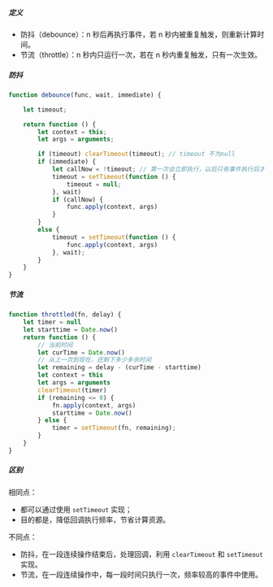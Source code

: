 ##### 定义

- 防抖（debounce）：n 秒后再执行事件，若 n 秒内被重复触发，则重新计算时间。
- 节流（throttle）：n 秒内只运行一次，若在 n 秒内重复触发，只有一次生效。

##### 防抖
```js
function debounce(func, wait, immediate) {

    let timeout;

    return function () {
        let context = this;
        let args = arguments;

        if (timeout) clearTimeout(timeout); // timeout 不为null
        if (immediate) {
            let callNow = !timeout; // 第一次会立即执行，以后只有事件执行后才会再次触发
            timeout = setTimeout(function () {
                timeout = null;
            }, wait)
            if (callNow) {
                func.apply(context, args)
            }
        }
        else {
            timeout = setTimeout(function () {
                func.apply(context, args)
            }, wait);
        }
    }
}
```

##### 节流
```js
function throttled(fn, delay) {
    let timer = null
    let starttime = Date.now()
    return function () {
	    // 当前时间
        let curTime = Date.now()
        // 从上一次到现在，还剩下多少多余时间
        let remaining = delay - (curTime - starttime)
        let context = this
        let args = arguments
        clearTimeout(timer)
        if (remaining <= 0) {
            fn.apply(context, args)
            starttime = Date.now()
        } else {
            timer = setTimeout(fn, remaining);
        }
    }
}
```

##### 区别

相同点：
- 都可以通过使用 `setTimeout` 实现；
- 目的都是，降低回调执行频率，节省计算资源。

不同点：
- 防抖，在一段连续操作结束后，处理回调，利用 `clearTimeout` 和 `setTimeout` 实现。
- 节流，在一段连续操作中，每一段时间只执行一次，频率较高的事件中使用。